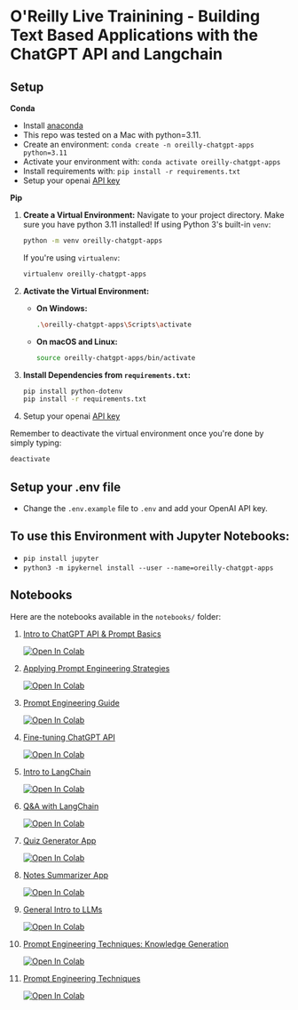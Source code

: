 # O'Reilly Live Trainining - Building Text Based Applications with the ChatGPT API and Langchain

## Setup

**Conda**

- Install [anaconda](https://www.anaconda.com/download)
- This repo was tested on a Mac with python=3.11.
- Create an environment: `conda create -n oreilly-chatgpt-apps python=3.11`
- Activate your environment with: `conda activate oreilly-chatgpt-apps`
- Install requirements with: `pip install -r requirements.txt`
- Setup your openai [API key](https://platform.openai.com/)

**Pip**


1. **Create a Virtual Environment:**
    Navigate to your project directory. Make sure you have python 3.11 installed! 
    If using Python 3's built-in `venv`:
    ```bash
    python -m venv oreilly-chatgpt-apps
    ```
    If you're using `virtualenv`:
    ```bash
    virtualenv oreilly-chatgpt-apps
    ```

2. **Activate the Virtual Environment:**
    - **On Windows:**
      ```bash
      .\oreilly-chatgpt-apps\Scripts\activate
      ```
    - **On macOS and Linux:**
      ```bash
      source oreilly-chatgpt-apps/bin/activate
      ```

3. **Install Dependencies from `requirements.txt`:**
    ```bash
    pip install python-dotenv
    pip install -r requirements.txt
    ```

4. Setup your openai [API key](https://platform.openai.com/)

Remember to deactivate the virtual environment once you're done by simply typing:
```bash
deactivate
```

## Setup your .env file

- Change the `.env.example` file to `.env` and add your OpenAI API key.

## To use this Environment with Jupyter Notebooks:

- ```pip install jupyter```
- ```python3 -m ipykernel install --user --name=oreilly-chatgpt-apps```

## Notebooks

Here are the notebooks available in the `notebooks/` folder:

1. [Intro to ChatGPT API & Prompt Basics](notebooks/1.0-Intro-ChatGPT-API-prompt-basics.ipynb)
   
   [![Open In Colab](https://colab.research.google.com/assets/colab-badge.svg)](https://colab.research.google.com/github/EnkrateiaLucca/oreilly_live_training_llm_apps/blob/main/notebooks/1.0-Intro-ChatGPT-API-prompt-basics.ipynb)

2. [Applying Prompt Engineering Strategies](notebooks/2.0-applying-prompt-engineering-strategies.ipynb)
   
   [![Open In Colab](https://colab.research.google.com/assets/colab-badge.svg)](https://colab.research.google.com/github/EnkrateiaLucca/oreilly_live_training_llm_apps/blob/main/notebooks/2.0-applying-prompt-engineering-strategies.ipynb)

3. [Prompt Engineering Guide](notebooks/2.1-prompt-engineering-guide.ipynb)
   
   [![Open In Colab](https://colab.research.google.com/assets/colab-badge.svg)](https://colab.research.google.com/github/EnkrateiaLucca/oreilly_live_training_llm_apps/blob/main/notebooks/2.1-prompt-engineering-guide.ipynb)

4. [Fine-tuning ChatGPT API](notebooks/3.0-fine-tuning-chatgpt-api.ipynb)
   
   [![Open In Colab](https://colab.research.google.com/assets/colab-badge.svg)](https://colab.research.google.com/github/EnkrateiaLucca/oreilly_live_training_llm_apps/blob/main/notebooks/3.0-fine-tuning-chatgpt-api.ipynb)

5. [Intro to LangChain](notebooks/4.0-intro-to-langchain.ipynb)
   
   [![Open In Colab](https://colab.research.google.com/assets/colab-badge.svg)](https://colab.research.google.com/github/EnkrateiaLucca/oreilly_live_training_llm_apps/blob/main/notebooks/4.0-intro-to-langchain.ipynb)

6. [Q&A with LangChain](notebooks/4.1-qa-with-langchain.ipynb)
   
   [![Open In Colab](https://colab.research.google.com/assets/colab-badge.svg)](https://colab.research.google.com/github/EnkrateiaLucca/oreilly_live_training_llm_apps/blob/main/notebooks/4.1-qa-with-langchain.ipynb)

7. [Quiz Generator App](notebooks/5-quiz_generator_app.ipynb)
   
   [![Open In Colab](https://colab.research.google.com/assets/colab-badge.svg)](https://colab.research.google.com/github/EnkrateiaLucca/oreilly_live_training_llm_apps/blob/main/notebooks/5-quiz_generator_app.ipynb)

8. [Notes Summarizer App](notebooks/6-notes_summarizer_app.ipynb)
   
   [![Open In Colab](https://colab.research.google.com/assets/colab-badge.svg)](https://colab.research.google.com/github/EnkrateiaLucca/oreilly_live_training_llm_apps/blob/main/notebooks/6-notes_summarizer_app.ipynb)

9. [General Intro to LLMs](notebooks/general-intro-to-llms.ipynb)
   
   [![Open In Colab](https://colab.research.google.com/assets/colab-badge.svg)](https://colab.research.google.com/github/EnkrateiaLucca/oreilly_live_training_llm_apps/blob/main/notebooks/general-intro-to-llms.ipynb)

10. [Prompt Engineering Techniques: Knowledge Generation](notebooks/prompt-engineering-techniques-knowledge-generation.ipynb)
    
    [![Open In Colab](https://colab.research.google.com/assets/colab-badge.svg)](https://colab.research.google.com/github/EnkrateiaLucca/oreilly_live_training_llm_apps/blob/main/notebooks/prompt-engineering-techniques-knowledge-generation.ipynb)

11. [Prompt Engineering Techniques](notebooks/prompt-engineering-techniques.ipynb)
    
    [![Open In Colab](https://colab.research.google.com/assets/colab-badge.svg)](https://colab.research.google.com/github/EnkrateiaLucca/oreilly_live_training_llm_apps/blob/main/notebooks/prompt-engineering-techniques.ipynb)
